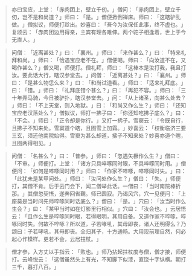> 亦曰宝应，上堂：​「赤肉团上，壁立千仞。​」僧问：​「赤肉团上，壁立千仞，岂不是和尚道？​」师曰：​「是。​」僧便掀倒禅床。师曰：​「这瞎驴乱做。​」僧拟议，师便打趁出。妙喜曰：​「吾今为汝保任此事，终不虚也。​」复颂云：​「赤肉团边用得亲，主宾有理各难伸。两个驼子相逢着，世上于今无直人。​」

> 问僧：​「近离甚处？​」曰：​「襄州。​」师曰：​「来作甚么？​」曰：​「特来礼拜和尚。​」师曰：​「恰遇宝应老不在。​」僧便喝。师曰：​「向汝道不在，又喝作甚么？​」僧又喝，师便打。僧礼拜，师曰：​「这棒本是汝打我，我且打汝。要此话大行，瞎汉参堂去。​」问僧：​「近离甚处？​」曰：​「襄州。​」师曰：​「是甚么物恁么来？​」曰：​「和尚试道看。​」师曰：​「适来礼拜底。​」曰：​「错。​」师曰：​「礼拜底错个甚么？​」曰：​「再犯不容。​」师曰：​「三十年弄马骑，今日被驴扑，瞎汉参堂去。​」问：​「从上诸圣，向甚么处去？​」师曰：​「不上天堂，则入地獄。​」曰：​「和尚又作么生？​」师曰：​「还知宝应老汉落处么？​」僧拟议，师打一拂子曰：​「你还知吃拂子底么？​」曰：​「不会。​」师曰：​「正令却是你行。​」又打一拂子。雪窦云：​「令既自行，且拂子不知来处。雪窦道个瞎，且图雪上加霜。​」妙喜云：​「权衡临济三要三玄，须还他南院始得。雪窦为甚么却道，拂子不知来处？妙喜亦道个瞎，且图两得相见。​」

> 问僧：​「名甚么？​」曰：​「普参。​」师曰：​「忽遇矢橛作么生？​」僧曰：​「不审。​」师便打。上堂：​「诸方只具啐啄同时眼，不具啐啄同时用。​」僧便问：​「如何是啐啄同时用？​」师曰：​「作家不啐啄，啐啄同时失。​」曰：​「此犹未是某甲问处。​」师曰：​「汝问处作么生？​」僧曰：​「失。​」师便打，其僧不肯。后于云门会下，闻二僧举此话。一僧曰：​「当时南院棒折那。​」其僧忽契悟，遂奔回省覲。师已圆寂。乃谒风穴，穴一见便问：​「上座莫是当时问先师啐啄同时话底么？​」僧曰：​「是。​」穴曰：​「汝当时作么生会？​」曰：​「某甲当时如在灯影里行相似。​」穴曰：​「汝会也。​」云居悟云：​「且作么生是啐啄同时眼，若得眼明，其用自备。又道作家不啐啄，啐啄同时失。何故不啐啄？所以道，子若哮吼，其母即丧，诸人还明得么？乃颂曰：子若哮吼，其母即丧。全归其子，十方通畅。大用现前理自然，何必起心作模样。更若不会，云居拄杖。​」

> 僧才参，入方丈以手指云：​「败也。​」师乃拈起拄杖度与僧，僧才接，师便打。云峰悦云：​「这僧虽然头上有光，不知脚下似漆，直饶十字纵横。朝打三千，暮打八百。​」


